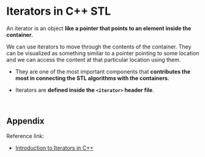 # Iterators in C++ STL

An iterator is an object **like a pointer that points to an element inside the container**. 

We can use iterators to move through the contents of the container. They can be visualized as something similar to a pointer pointing to some location and we can access the content at that particular location using them.

- They are one of the most important components that **contributes the most in connecting the STL algorithms with the containers**. 

- Iterators are **defined inside the `<iterator>` header file**.

<br>

## Appendix

Reference link:

- <a href="https://www.geeksforgeeks.org/cpp/introduction-iterators-c/">Introduction to Iterators in C++</a>